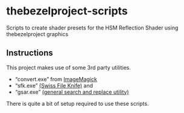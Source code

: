 # thebezelproject-scripts
Scripts to create shader presets for the HSM Reflection Shader using thebezelproject graphics

## Instructions

This project makes use of some 3rd party utilities.
* “convert.exe” from [ImageMagick](https://imagemagick.org/index.php)
* “sfk.exe” [(Swiss File Knife)](https://sourceforge.net/projects/swissfileknife/)
and
* “gsar.exe” [(general search and replace utility)](http://gnuwin32.sourceforge.net/packages/gsar.htm)

There is quite a bit of setup required to use these scripts.
